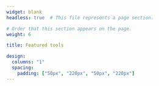 ```yaml
---
widget: blank
headless: true  # This file represents a page section.

# Order that this section appears on the page.
weight: 6

title: Featured tools

design:
  columns: "1"
  spacing:
    padding: ["50px", "220px", "50px", "220px"]
---
```


